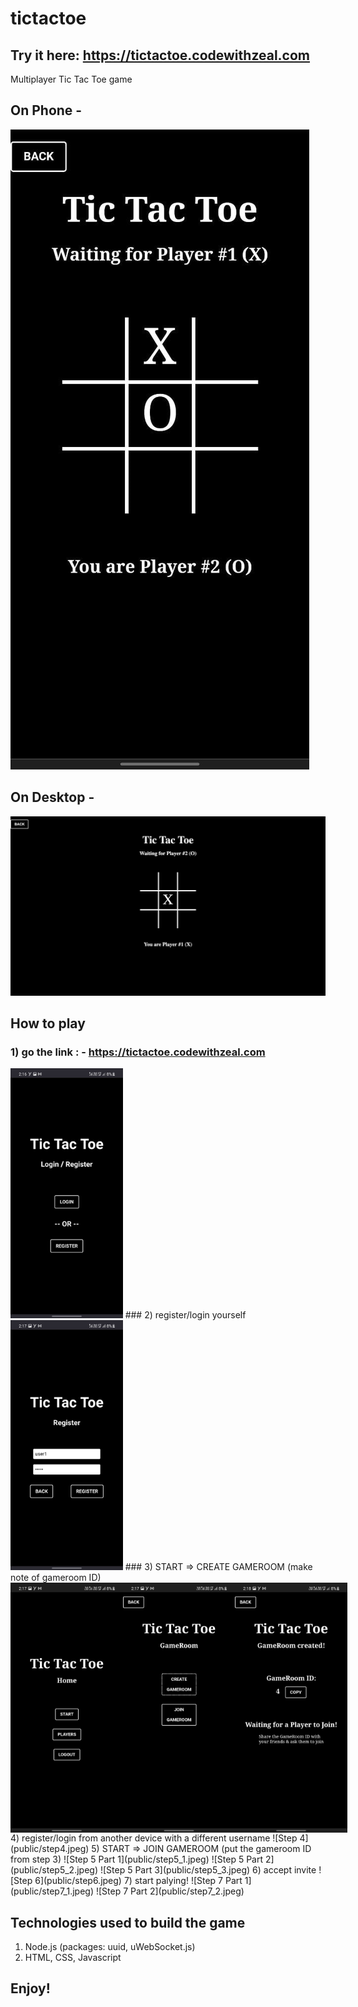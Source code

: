 # tictactoe

## Try it here: https://tictactoe.codewithzeal.com
Multiplayer Tic Tac Toe game

## On Phone -
![Tic Tac Toe on phone](public/ingame-phone.jpeg)

## On Desktop -
![Tic Tac Toe on Desktop](public/ingame-desktop.jpg)

## How to play

### 1) go the link : - https://tictactoe.codewithzeal.com
<img alt="Step 1" src="public/step1.jpeg" height="400px" />
### 2) register/login yourself
<img alt="Step 2" src="public/step2.jpeg" height="400px" />
### 3) START => CREATE GAMEROOM (make note of gameroom ID)
<div style="display: flex">
  <img alt="Step 3 Part 1" src="public/step3_1.jpeg" height="400px" />
  <img alt="Step 3 Part 2" src="public/step3_2.jpeg" height="400px" />
  <img alt="Step 3 Part 3" src="public/step3_3.jpeg" height="400px" />
</div>
4) register/login from another device with a different username
![Step 4](public/step4.jpeg)
5) START => JOIN GAMEROOM (put the gameroom ID from step 3)
![Step 5 Part 1](public/step5_1.jpeg)
![Step 5 Part 2](public/step5_2.jpeg)
![Step 5 Part 3](public/step5_3.jpeg)
6) accept invite
![Step 6](public/step6.jpeg)
7) start palying!
![Step 7 Part 1](public/step7_1.jpeg)
![Step 7 Part 2](public/step7_2.jpeg)


## Technologies used to build the game
1) Node.js (packages: uuid, uWebSocket.js)
4) HTML, CSS, Javascript

## Enjoy!
